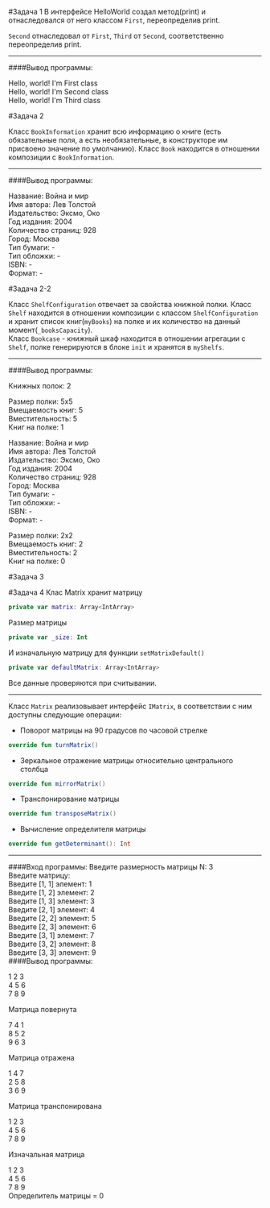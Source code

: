 #Задача 1
В интерфейсе HelloWorld создал метод(print) и отнаследовался от него классом 
``` First ```, переопределив print. <br/>

```Second``` отнаследовал от ```First```, ```Third``` от ```Second```, соответственно переопределив print.

***
####Вывод программы:

Hello, world! I'm First class<br/>
Hello, world! I'm Second class <br/>
Hello, world! I'm Third class<br/>

#Задача 2

Класс ```BookInformation``` хранит всю информацию о книге (есть обязательные поля, а есть необязательные, в конструкторе им присвоено значение по умолчанию). 
Класс ```Book``` находится в отношении композиции с ```BookInformation```. 

***
####Вывод программы:

Название: Война и мир <br/>
Имя автора: Лев Толстой <br/>
Издательство: Эксмо, Око <br/>
Год издания: 2004<br/>
Количество страниц: 928 <br/>
Город: Москва <br/>
Тип бумаги: -  <br/>
Тип обложки: -  <br/>
ISBN: - <br/>
Формат: -<br/>

#Задача 2-2

Класс ```ShelfConfiguration``` отвечает за свойства книжной полки. Класс ```Shelf``` находится в отношении композиции с классом ```ShelfConfiguration``` и хранит список книг(```myBooks```) на полке и их количество на данный момент(```_booksCapacity```).<br/>
 Класс ```Bookcase``` - книжный шкаф находится в отношении агрегации с ```Shelf```, полке генерируются в блоке ```init``` и хранятся в ```myShelfs```.

***
####Вывод программы:

Книжных полок: 2 
 
Размер полки: 5x5<br/>
Вмещаемость книг: 5<br/>
Вместительность: 5 <br/>
Книг на полке: 1 <br/>
 
Название: Война и мир <br/>
Имя автора: Лев Толстой <br/>
Издательство: Эксмо, Око <br/>
Год издания: 2004<br/>
Количество страниц: 928 <br/>
Город: Москва <br/>
Тип бумаги: -  <br/>
Тип обложки: -  <br/>
ISBN: - <br/>
Формат: - <br/>

Размер полки: 2x2<br/>
Вмещаемость книг: 2<br/>
Вместительность: 2 <br/>
Книг на полке: 0 <br/>

#Задача 3

#Задача 4
Клас Matrix хранит матрицу</br> 
```kotlin
private var matrix: Array<IntArray>
```
Размер матрицы 
```kotlin
private var _size: Int
```
И изначальную матрицу для функции ```setMatrixDefault()```
```kotlin
private var defaultMatrix: Array<IntArray>
```
Все данные проверяются при считывании. </br>
***
Класс ```Matrix``` реализовывает интерфейс ```IMatrix```, в соответствии с ним доступны следующие операции:<br/>
- Поворот матрицы на 90 градусов по часовой стрелке</br>
```kotlin
override fun turnMatrix()
```
- Зеркальное отражение матрицы относительно центрального столбца </br>
```kotlin
override fun mirrorMatrix()
```
- Транспонирование матрицы </br>
```kotlin
override fun transposeMatrix()
```
- Вычисление определителя матрицы </br>
```kotlin
override fun getDeterminant(): Int
```
***

####Вход программы:
Введите размерность матрицы N: 3</br>
Введите матрицу: </br>
Введите [1, 1] элемент: 1</br>
Введите [1, 2] элемент: 2</br>
Введите [1, 3] элемент: 3</br>
Введите [2, 1] элемент: 4</br>
Введите [2, 2] элемент: 5</br>
Введите [2, 3] элемент: 6</br>
Введите [3, 1] элемент: 7</br>
Введите [3, 2] элемент: 8</br>
Введите [3, 3] элемент: 9</br>
####Вывод программы:

1       2       3       
4       5       6       
7       8       9       </br>

Матрица повернута

7       4       1       
8       5       2       
9       6       3       </br>

Матрица отражена

1       4       7       
2       5       8       
3       6       9       </br>

Матрица транспонирована

1       2       3       
4       5       6       
7       8       9       </br>

Изначальная матрица

1       2       3       
4       5       6       
7       8       9       </br>
Определитель матрицы = 0